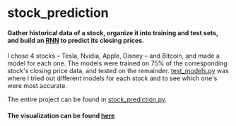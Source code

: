 # stock_prediction

#### Gather historical data of a stock, organize it into training and test sets, and build an [RNN](https://towardsdatascience.com/illustrated-guide-to-recurrent-neural-networks-79e5eb8049c9) to predict its closing prices.

I chose 4 stocks – Tesla, Nvidia, Apple, Disney – and Bitcoin, and made a model for each one. The models were trained on 75% of the corresponding stock's closing price data, and tested on the remainder. [test_models.py](https://github.com/HzaRashid/stock_prediction/blob/main/test_models.py) was where I tried out different models for each stock and to see which one's were most accurate. 

The entire project can be found in [stock_prediction.py](https://github.com/HzaRashid/stock_prediction/blob/main/stock_prediction.py). 


#### The visualization can be found [here](https://share.streamlit.io/hzarashid/stock_prediction/main/stock_prediction.py) 
